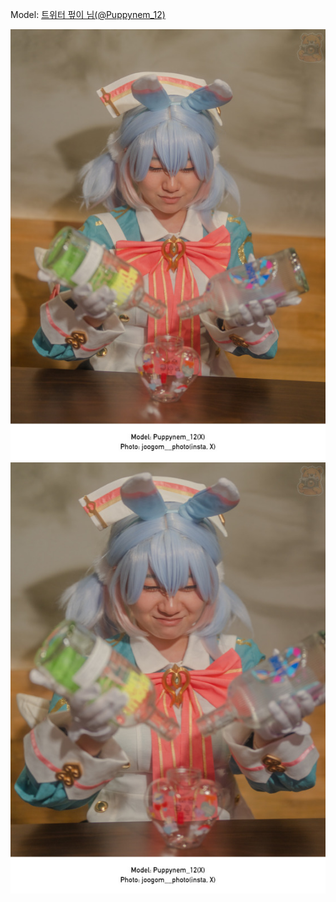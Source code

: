 ﻿---
dddd: 2024.02.17 일페
nickname: 펖이
sns_type: x
sns_id: Puppynem_12
---

Model: <a href="https://x.com/Puppynem_12" target="_blank">트위터 펖이 님(@Puppynem_12)</a>

![DSC04252.jpg](/assets/img/2024/02-17/DSC04252.jpg)
![DSC04258.jpg](/assets/img/2024/02-17/DSC04258.jpg)